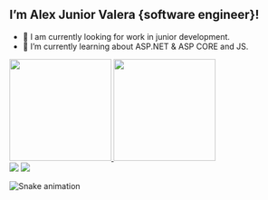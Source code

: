 ## I’m Alex Junior Valera {software engineer}!

- 🔭 I am currently looking for work in junior development.
- 🌱 I’m currently learning about ASP.NET & ASP CORE and JS.

<div>
  <a href="https://github.com/Junior-20">
  <img height="180em" src="https://github-readme-stats.vercel.app/api?username=Junior-20&show_icons=true&theme=tokyonight&include_all_commits=true&count_private=true"/> 
  <img height="180em" src="https://github-readme-stats.vercel.app/api/top-langs/?username=Junior-20&layout=compact&langs_count=7&theme=tokyonight"/>
</div>
  
  
  
  <div> 
  <a href = "mailto:alexjuniorvalera1020@gmail.com"><img src="https://img.shields.io/badge/-Gmail-%23333?style=for-the-badge&logo=gmail&logoColor=white" target="_blank"></a>
  <a href="https://www.instagram.com/juniorva_20/" target="_blank"><img src="https://img.shields.io/badge/-Instagram-%23E4405F?style=for-the-badge&logo=instagram&logoColor=white" target="_blank"></a>
    
  ![Snake animation](https://github.com/Junior-20/Junior-20/blob/output/github-contribution-grid-snake.svg)
 
</div>


